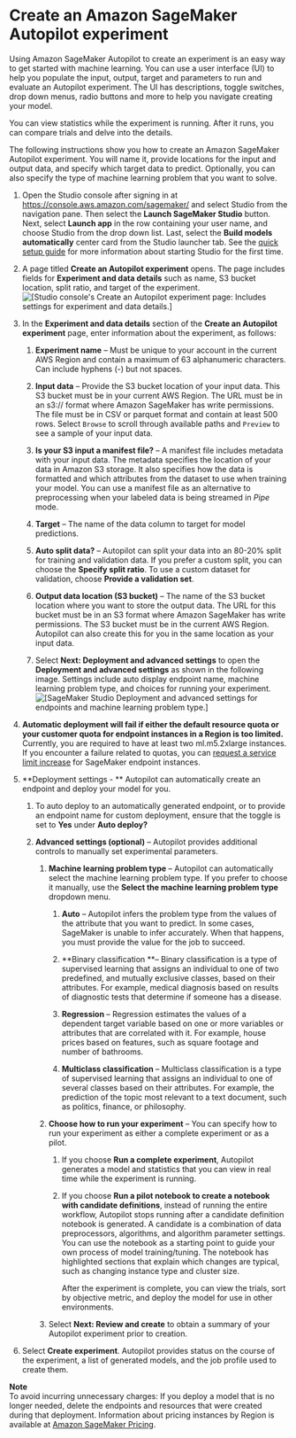 # Create an Amazon SageMaker Autopilot experiment<a name="autopilot-automate-model-development-create-experiment"></a>

Using Amazon SageMaker Autopilot to create an experiment is an easy way to get started with machine learning\. You can use a user interface \(UI\) to help you populate the input, output, target and parameters to run and evaluate an Autopilot experiment\. The UI has descriptions, toggle switches, drop down menus, radio buttons and more to help you navigate creating your model\.

You can view statistics while the experiment is running\. After it runs, you can compare trials and delve into the details\.

The following instructions show you how to create an Amazon SageMaker Autopilot experiment\. You will name it, provide locations for the input and output data, and specify which target data to predict\. Optionally, you can also specify the type of machine learning problem that you want to solve\. 

1. Open the Studio console after signing in at [https://console\.aws\.amazon\.com/sagemaker/](https://console.aws.amazon.com/sagemaker/) and select Studio from the navigation pane\. Then select the **Launch SageMaker Studio** button\. Next, select **Launch app** in the row containing your user name, and choose Studio from the drop down list\. Last, select the **Build models automatically** center card from the Studio launcher tab\. See the [quick setup guide](https://docs.aws.amazon.com/sagemaker/latest/dg/onboard-quick-start.html) for more information about starting Studio for the first time\.

1. A page titled **Create an Autopilot experiment** opens\. The page includes fields for **Experiment and data details** such as name, S3 bucket location, split ratio, and target of the experiment\.   
![\[Studio console's Create an Autopilot experiment page: Includes settings for experiment and data details.\]](http://docs.aws.amazon.com/sagemaker/latest/dg/images/autopilot/autopilot-create-experiment-data-details.PNG)

1. In the **Experiment and data details** section of the **Create an Autopilot experiment** page, enter information about the experiment, as follows:

   1. **Experiment name** – Must be unique to your account in the current AWS Region and contain a maximum of 63 alphanumeric characters\. Can include hyphens \(\-\) but not spaces\.

   1. **Input data** – Provide the S3 bucket location of your input data\. This S3 bucket must be in your current AWS Region\. The URL must be in an s3:// format where Amazon SageMaker has write permissions\. The file must be in CSV or parquet format and contain at least 500 rows\. Select `Browse` to scroll through available paths and `Preview` to see a sample of your input data\.

   1. **Is your S3 input a manifest file?** – A manifest file includes metadata with your input data\. The metadata specifies the location of your data in Amazon S3 storage\. It also specifies how the data is formatted and which attributes from the dataset to use when training your model\. You can use a manifest file as an alternative to preprocessing when your labeled data is being streamed in *Pipe* mode\.

   1. **Target** – The name of the data column to target for model predictions\.

   1. **Auto split data?** – Autopilot can split your data into an 80\-20% split for training and validation data\. If you prefer a custom split, you can choose the **Specify split ratio**\. To use a custom dataset for validation, choose **Provide a validation set**\.

   1. **Output data location \(S3 bucket\)** – The name of the S3 bucket location where you want to store the output data\. The URL for this bucket must be in an S3 format where Amazon SageMaker has write permissions\. The S3 bucket must be in the current AWS Region\. Autopilot can also create this for you in the same location as your input data\. 

   1. Select **Next: Deployment and advanced settings** to open the **Deployment and advanced settings** as shown in the following image\. Settings include auto display endpoint name, machine learning problem type, and choices for running your experiment\.  
![\[SageMaker Studio Deployment and advanced settings for endpoints and machine learning problem type.\]](http://docs.aws.amazon.com/sagemaker/latest/dg/images/autopilot/autopilot-deploy-advanced-settings.PNG)

1. **Automatic deployment will fail if either the default resource quota or your customer quota for endpoint instances in a Region is too limited\.** Currently, you are required to have at least two ml\.m5\.2xlarge instances\. If you encounter a failure related to quotas, you can [request a service limit increase](https://docs.aws.amazon.com/servicequotas/latest/userguide/request-quota-increase.html) for SageMaker endpoint instances\.

1. **Deployment settings \- ** Autopilot can automatically create an endpoint and deploy your model for you\. 

   1. To auto deploy to an automatically generated endpoint, or to provide an endpoint name for custom deployment, ensure that the toggle is set to **Yes** under **Auto deploy?** 

   1. **Advanced settings \(optional\)** – Autopilot provides additional controls to manually set experimental parameters\. 

      1. **Machine learning problem type** – Autopilot can automatically select the machine learning problem type\. If you prefer to choose it manually, use the **Select the machine learning problem type** dropdown menu\.

         1. **Auto** – Autopilot infers the problem type from the values of the attribute that you want to predict\. In some cases, SageMaker is unable to infer accurately\. When that happens, you must provide the value for the job to succeed\.

         1. **Binary classification **– Binary classification is a type of supervised learning that assigns an individual to one of two predefined, and mutually exclusive classes, based on their attributes\. For example, medical diagnosis based on results of diagnostic tests that determine if someone has a disease\.

         1. **Regression** – Regression estimates the values of a dependent target variable based on one or more variables or attributes that are correlated with it\. For example, house prices based on features, such as square footage and number of bathrooms\.

         1. **Multiclass classification** – Multiclass classification is a type of supervised learning that assigns an individual to one of several classes based on their attributes\. For example, the prediction of the topic most relevant to a text document, such as politics, finance, or philosophy\.

      1. **Choose how to run your experiment** – You can specify how to run your experiment as either a complete experiment or as a pilot\.

         1. If you choose **Run a complete experiment**, Autopilot generates a model and statistics that you can view in real time while the experiment is running\. 

         1. If you choose **Run a pilot notebook to create a notebook with candidate definitions**, instead of running the entire workflow, Autopilot stops running after a candidate definition notebook is generated\. A candidate is a combination of data preprocessors, algorithms, and algorithm parameter settings\. You can use the notebook as a starting point to guide your own process of model training/tuning\. The notebook has highlighted sections that explain which changes are typical, such as changing instance type and cluster size\. 

            After the experiment is complete, you can view the trials, sort by objective metric, and deploy the model for use in other environments\. 

      1. Select **Next: Review and create** to obtain a summary of your Autopilot experiment prior to creation\. 

1. Select **Create experiment**\. Autopilot provides status on the course of the experiment, a list of generated models, and the job profile used to create them\.

**Note**  
To avoid incurring unnecessary charges: If you deploy a model that is no longer needed, delete the endpoints and resources that were created during that deployment\. Information about pricing instances by Region is available at [Amazon SageMaker Pricing](http://aws.amazon.com/sagemaker/pricing/)\.